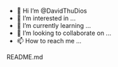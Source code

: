 - 👋 Hi I’m @DavidThuDios
- 👀 I’m interested in ...
- 🌱 I’m currently learning ...
- 💞️ I’m looking to collaborate on ...
- 📫 How to reach me ...

<!---
DavidThuDios/DavidThuDios is a ✨ special ✨ repository because its `README.md` (this file) appears on your GitHub profile.
You can click the Preview link to take a look at your changes.
--->
README.md
